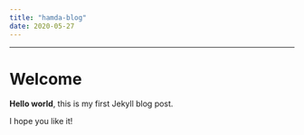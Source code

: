 ```yaml
---
title: "hamda-blog"
date: 2020-05-27
---
```

---

# Welcome

**Hello world**, this is my first Jekyll blog post.

I hope you like it!

